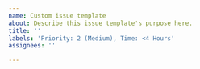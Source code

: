 ```yaml
---
name: Custom issue template
about: Describe this issue template's purpose here.
title: ''
labels: 'Priority: 2 (Medium), Time: <4 Hours'
assignees: ''

---
```



